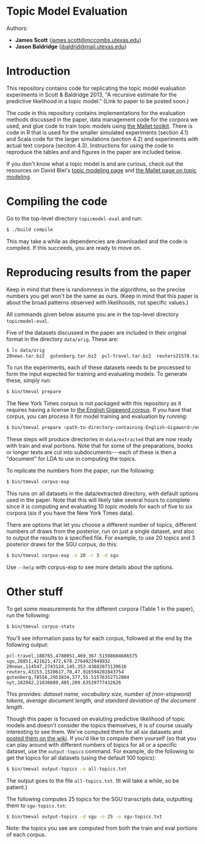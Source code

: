 # Topic Model Evaluation

Authors: 
* **James Scott** (james.scott@mccombs.utexas.edu)
* **Jason Baldridge** (jbaldrid@mail.utexas.edu)

# Introduction

This repository contains code for replicating the topic model evaluation experiments in Scott &amp; Baldridge 2013, "A recursive estimate for the predictive likelihood in a topic model." (Link to paper to be posted soon.)

The code in this repository contains implementations for the evaluation methods discussed in the paper, data management code for the corpora we used, and glue code to train topic models using [the Mallet toolkit](http://mallet.cs.umass.edu/). There is code in R that is used for the smaller simulated experiments (section 4.1) and Scala code for the larger simulations (section 4.2) and experiments with actual text corpora (seciton 4.3). Instructions for using the code to reproduce the tables and and figures in the paper are included below.

If you don't know what a topic model is and are curious, check out the resources on David Blei's [topic modeling page](http://www.cs.princeton.edu/~blei/topicmodeling.html) and [the Mallet page on topic modeling](http://mallet.cs.umass.edu/topics.php).

# Compiling the code

Go to the top-level directory `topicmodel-eval` and run:

```bash
$ ./build compile
```

This may take a while as dependencies are downloaded and the code is compiled. If this succeeds, you are ready to move on.

# Reproducing results from the paper

Keep in mind that there is randomness in the algorithms, so the precise numbers you get won't be the same as ours. (Keep in mind that this paper is about the broad patterns observed with likelihoods, not specific values.)

All commands given below assume you are in the top-level directory `topicmodel-eval`.

Five of the datasets discussed in the paper are included in their original format in the directory `data/orig`. These are:

```bash
$ ls data/orig 
20news.tar.bz2  gutenberg.tar.bz2  pcl-travel.tar.bz2  reuters21578.tar.bz2  sgu-2013-04-04.tar.bz2
```

To run the experiments, each of these datasets needs to be processed to form the input expected for training and evaluating models. To generate these, simply run:

```bash
$ bin/tmeval prepare
```

The New York Times corpus is not packaged with this repository as it requires having a license to [the English Gigaword corpus](http://www.ldc.upenn.edu/Catalog/catalogEntry.jsp?catalogId=LDC2003T05). If you have that corpus, you can process it for model training and evaluation by running:

```bash
$ bin/tmeval prepare <path-to-directory-containing-English-Gigaword>/english-gigaword-LDC2003T05/cdrom0/nyt
```

These steps will produce directories in `data/extracted` that are now ready with train and eval portions. Note that for some of the preparations, books or longer texts are cut into subdocuments---each of these is then a "document" for LDA to use in computing the topics.

To replicate the numbers from the paper, run the following:

```bash
$ bin/tmeval corpus-exp
```

This runs on all datasets in the data/extracted directory, with default options used in the paper.  Note that this will likely take several hours to complete since it is computing and evaluating 10 topic models for each of five to six corpora (six if you have the New York Times data).

There are options that let you choose a different number of topics, different numbers of draws from the posterior, run on just a single dataset, and also to output the results to a specified file. For example, to use 20 topics and 3 posterior draws for the SGU corpus, do this:

```bash
$ bin/tmeval corpus-exp -n 20 -r 3 -d sgu
```

Use `--help` with corpus-exp to see more details about the options.


# Other stuff

To get some measurements for the different corpora (Table 1 in the paper), run the following:

```bash
$ bin/tmeval corpus-stats
```

You'll see information pass by for each corpus, followed at the end by the following output:

```
pcl-travel,188765,4780051,469,367.51598604686575
sgu,26851,421621,472,678.2764922949932
20news,114547,2743124,145,353.43882073139616
reuters,43153,1528617,70,47.916594202843754
gutenberg,78556,2953834,377,55.51576352712804
nyt,182942,21836689,405,209.63539777432626
```

This provides: *dataset name, vocabulary size, number of (non-stopword) tokens, average document length, and standard deviation of the document length*.

Though this paper is focused on evaluting predictive likelihood of topic models and doesn't consider the topics themselves, it is of course usually interesting to see them. We've computed them for all six datasets and [posted them on the wiki](https://github.com/utcompling/topicmodel-eval/wiki/Example-Topics). If you'd like to compute them yourself (so that you can play around with different numbers of topics for all or a specific dataset, use the `output-topics` command. For example, do the following to get the topics for all datasets (using the default 100 topics):

```bash
$ bin/tmeval output-topics -o all-topics.txt
```

The output goes to the file `all-topics.txt`. (It will take a while, so be patient.)

The following computes 25 topics for the SGU transcripts data, outputting them to `sgu-topics.txt`:


```bash
$ bin/tmeval output-topics -d sgu -n 25 -o sgu-topics.txt
```

Note: the topics you see are computed from both the train and eval portions of each corpus.